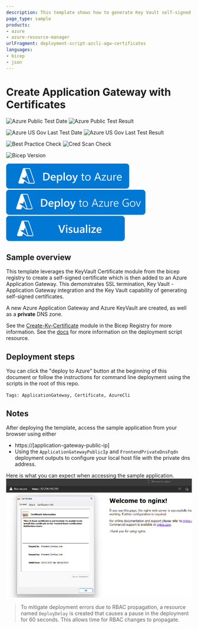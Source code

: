 ```yaml
---
description: This template shows how to generate Key Vault self-signed certificates, then reference from Application Gateway.
page_type: sample
products:
- azure
- azure-resource-manager
urlFragment: deployment-script-azcli-agw-certificates
languages:
- bicep
- json
---
```

# Create Application Gateway with Certificates

![Azure Public Test Date](https://azurequickstartsservice.blob.core.windows.net/badges/quickstarts/microsoft.resources/deployment-script-azcli-agw-certificates/PublicLastTestDate.svg)
![Azure Public Test Result](https://azurequickstartsservice.blob.core.windows.net/badges/quickstarts/microsoft.resources/deployment-script-azcli-agw-certificates/PublicDeployment.svg)

![Azure US Gov Last Test Date](https://azurequickstartsservice.blob.core.windows.net/badges/quickstarts/microsoft.resources/deployment-script-azcli-agw-certificates/FairfaxLastTestDate.svg)
![Azure US Gov Last Test Result](https://azurequickstartsservice.blob.core.windows.net/badges/quickstarts/microsoft.resources/deployment-script-azcli-agw-certificates/FairfaxDeployment.svg)

![Best Practice Check](https://azurequickstartsservice.blob.core.windows.net/badges/quickstarts/microsoft.resources/deployment-script-azcli-agw-certificates/BestPracticeResult.svg)
![Cred Scan Check](https://azurequickstartsservice.blob.core.windows.net/badges/quickstarts/microsoft.resources/deployment-script-azcli-agw-certificates/CredScanResult.svg)

![Bicep Version](https://azurequickstartsservice.blob.core.windows.net/badges/quickstarts/microsoft.resources/deployment-script-azcli-agw-certificates/BicepVersion.svg)

[![Deploy To Azure](https://raw.githubusercontent.com/Azure/azure-quickstart-templates/master/1-CONTRIBUTION-GUIDE/images/deploytoazure.svg?sanitize=true)](https://portal.azure.com/#create/Microsoft.Template/uri/https%3A%2F%2Fraw.githubusercontent.com%2FAzure%2Fazure-quickstart-templates%2Fmaster%2Fquickstarts%2Fmicrosoft.resources%2Fdeployment-script-azcli-agw-certificates%2Fazuredeploy.json)
[![Deploy To Azure US Gov](https://raw.githubusercontent.com/Azure/azure-quickstart-templates/master/1-CONTRIBUTION-GUIDE/images/deploytoazuregov.svg?sanitize=true)](https://portal.azure.us/#create/Microsoft.Template/uri/https%3A%2F%2Fraw.githubusercontent.com%2FAzure%2Fazure-quickstart-templates%2Fmaster%2Fquickstarts%2Fmicrosoft.resources%2Fdeployment-script-azcli-agw-certificates%2Fazuredeploy.json)
[![Visualize](https://raw.githubusercontent.com/Azure/azure-quickstart-templates/master/1-CONTRIBUTION-GUIDE/images/visualizebutton.svg?sanitize=true)](http://armviz.io/#/?load=https%3A%2F%2Fraw.githubusercontent.com%2FAzure%2Fazure-quickstart-templates%2Fmaster%2Fquickstarts%2Fmicrosoft.resources%2Fdeployment-script-azcli-agw-certificates%2Fazuredeploy.json)   

## Sample overview

This template leverages the KeyVault Certificate module from the bicep registry to create a self-signed certificate which is then added to an Azure Application Gateway.
This demonstrates SSL termination, Key Vault - Application Gateway integration and the Key Vault capability of generating self-signed certificates.

A new Azure Application Gateway and Azure KeyVault are created, as well as a **private** DNS zone.

See the [Create-Kv-Certificate](https://github.com/Azure/bicep-registry-modules/tree/main/modules/deployment-scripts/create-kv-certificate) module in the Bicep Registry for more information.
See the [docs](https://docs.microsoft.com/en-us/azure/azure-resource-manager/templates/deployment-script-template?tabs=CLI) for more information on the deployment script resource.

## Deployment steps

You can click the "deploy to Azure" button at the beginning of this document or follow the instructions for command line deployment using the scripts in the root of this repo.

`Tags: ApplicationGateway, Certificate, AzureCli`

## Notes

After deploying the template, access the sample application from your browser using either
- https://[application-gateway-public-ip]
- Using the `ApplicationGatewayPublicIp` and `FrontendPrivateDnsFqdn` deployment outputs to configure your local host file with the private dns address.

Here is what you can expect when accessing the sample application.
![accessing via public ip](browser-screengrab.png)

> To mitigate deployment errors due to RBAC propagation, a resource named `DeployDelay` is created that causes a pause in the deployment for 60 seconds. This allows time for RBAC changes to propagate.
